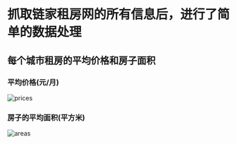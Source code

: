 # 抓取链家租房网的所有信息后，进行了简单的数据处理

## 每个城市租房的平均价格和房子面积

### 平均价格(元/月)

![prices](https://github.com/vnotes/DataVisualization/blob/master/zufang.png)


### 房子的平均面积(平方米)

![areas](https://github.com/vnotes/DataVisualization/blob/master/zufangAreas.png)
